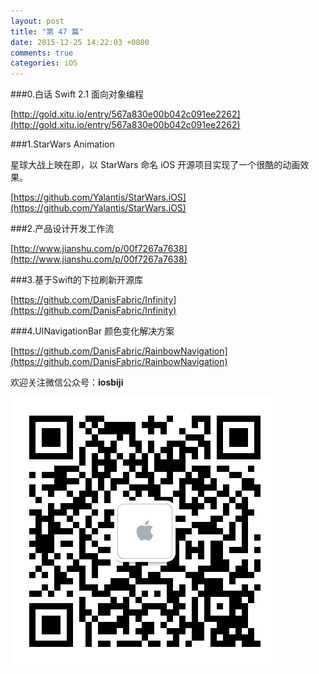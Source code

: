 ```yaml
---
layout: post
title: "第 47 篇"
date: 2015-12-25 14:22:03 +0800
comments: true
categories: iOS
---
```

###0.白话 Swift 2.1 面向对象编程

[http://gold.xitu.io/entry/567a830e00b042c091ee2262](http://gold.xitu.io/entry/567a830e00b042c091ee2262)  

###1.StarWars Animation

星球大战上映在即，以 StarWars 命名 iOS 开源项目实现了一个很酷的动画效果。  

[https://github.com/Yalantis/StarWars.iOS](https://github.com/Yalantis/StarWars.iOS)  

###2.产品设计开发工作流

[http://www.jianshu.com/p/00f7267a7638](http://www.jianshu.com/p/00f7267a7638)  

###3.基于Swift的下拉刷新开源库

[https://github.com/DanisFabric/Infinity](https://github.com/DanisFabric/Infinity)  

###4.UINavigationBar 颜色变化解决方案

[https://github.com/DanisFabric/RainbowNavigation](https://github.com/DanisFabric/RainbowNavigation)   

欢迎关注微信公众号：**iosbiji**

![iOS开发笔记](/images/weixin.jpg)